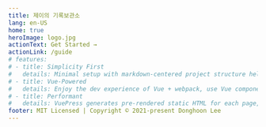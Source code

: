 ```yaml
---
title: 제이의 기록보관소
lang: en-US
home: true
heroImage: logo.jpg
actionText: Get Started →
actionLink: /guide
# features:
# - title: Simplicity First
#   details: Minimal setup with markdown-centered project structure helps you focus on writing.
# - title: Vue-Powered
#   details: Enjoy the dev experience of Vue + webpack, use Vue components in markdown, and develop custom themes with Vue.
# - title: Performant
#   details: VuePress generates pre-rendered static HTML for each page, and runs as an SPA once a page is loaded.
footer: MIT Licensed | Copyright © 2021-present Donghoon Lee
---
```

